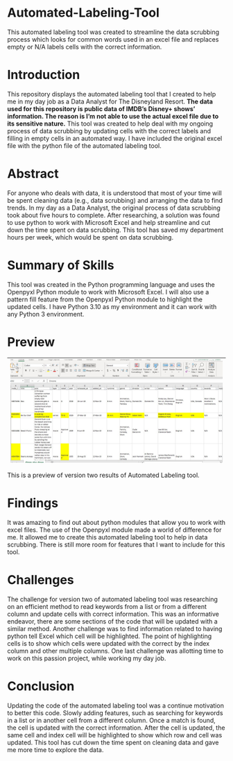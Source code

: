# Automated-Labeling-Tool
This automated labeling tool was created to streamline the data scrubbing process which looks for common words used in an excel file and replaces empty or N/A labels cells with the correct information.


# Introduction
This repository displays the automated labeling tool that I created to help me in my day job as a Data Analyst for The Disneyland Resort. <B>The data used for this repository is public data of IMDB’s Disney+ shows’ information. The reason is I’m not able to use the actual excel file due to its sensitive nature.</B> This tool was created to help deal with my ongoing process of data scrubbing by updating cells with the correct labels and filling in empty cells in an automated way. I have included the original excel file with the python file of the automated labeling tool.


# Abstract
For anyone who deals with data, it is understood that most of your time will be spent cleaning data (e.g., data scrubbing) and arranging the data to find trends. In my day as a Data Analyst, the original process of data scrubbing took about five hours to complete. After researching, a solution was found to use python to work with Microsoft Excel and help streamline and cut down the time spent on data scrubbing. This tool has saved my department hours per week, which would be spent on data scrubbing.


# Summary of Skills
This tool was created in the Python programming language and uses the Openpyxl Python module to work with Microsoft Excel. I will also use a pattern fill feature from the Openpyxl Python module to highlight the updated cells. I have Python 3.10 as my environment and it can work with any Python 3 environment.


# Preview
| ![Preview of version 2 tool.](https://github.com/micgonzalez/Automated-Labeling-Tool/blob/main/Automated_Labeling_Tool_Images/preview%20of%20version%2002%20tool.jpg) |
|-|

This is a preview of version two results of Automated Labeling tool.


# Findings
It was amazing to find out about python modules that allow you to work with excel files. The use of the Openpyxl module made a world of difference for me. It allowed me to create this automated labeling tool to help in data scrubbing. There is still more room for features that I want to include for this tool. 


# Challenges
The challenge for version two of automated labeling tool was researching on an efficient method to read keywords from a list or from a different column and update cells with correct information. This was an informative endeavor, there are some sections of the code that will be updated with a similar method. Another challenge was to find information related to having python tell Excel which cell will be highlighted. The point of highlighting cells is to show which cells were updated with the correct by the index column and other multiple columns. One last challenge was allotting time to work on this passion project, while working my day job.


# Conclusion
Updating the code of the automated labeling tool was a continue motivation to better this code. Slowly adding features, such as searching for keywords in a list or in another cell from a different column. Once a match is found, the cell is updated with the correct information. After the cell is updated, the same cell and index cell will be highlighted to show which row and cell was updated. This tool has cut down the time spent on cleaning data and gave me more time to explore the data.
